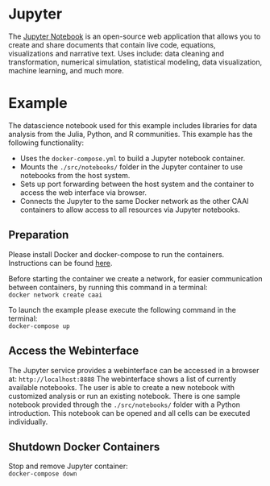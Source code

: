 # Jupyter
The [Jupyter Notebook](https://jupyter.org/) is an open-source web application that allows you to create and share documents that contain live code, equations, visualizations and narrative text. Uses include: data cleaning and transformation, numerical simulation, statistical modeling, data visualization, machine learning, and much more.

# Example
The datascience notebook used for this example includes libraries for data analysis from the Julia, Python, and R communities. 
This example has the following functionality:
- Uses the `docker-compose.yml` to build a Jupyter notebook container.
- Mounts the `./src/notebooks/` folder in the Jupyter container to use notebooks from the host system.
- Sets up port forwarding between the host system and the container to access the web interface via browser.
- Connects the Jupyter to the same Docker network as the other CAAI containers to allow access to all resources via Jupyter notebooks.

## Preparation
Please install Docker and docker-compose to run the containers.
Instructions can be found [here](https://github.com/janstrohschein/KOARCH/tree/master/Big_Data_Platform/Docker).

Before starting the container we create a network, for easier communication between containers, by running this command in a terminal:\
`docker network create caai`

To launch the example please execute the following command in the terminal:\
`docker-compose up`

## Access the Webinterface
The Jupyter service provides a webinterface can be accessed in a browser at:
`http://localhost:8888`
The webinterface shows a list of currently available notebooks.
The user is able to create a new notebook with customized analysis or run an existing notebook.
There is one sample notebook provided through the `./src/notebooks/` folder with a Python introduction.
This notebook can be opened and all cells can be executed individually. 

## Shutdown Docker Containers
Stop and remove Jupyter container:\
    `docker-compose down`
